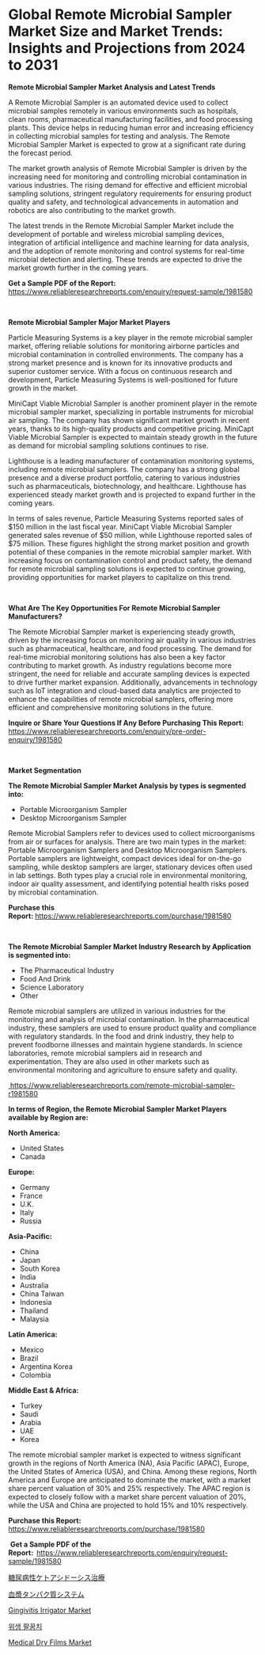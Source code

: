 <p><h1>Global Remote Microbial Sampler Market Size and Market Trends: Insights and Projections from 2024 to 2031</h1></p><p><strong>Remote Microbial Sampler Market Analysis and Latest Trends</strong></p>
<p><p>A Remote Microbial Sampler is an automated device used to collect microbial samples remotely in various environments such as hospitals, clean rooms, pharmaceutical manufacturing facilities, and food processing plants. This device helps in reducing human error and increasing efficiency in collecting microbial samples for testing and analysis. The Remote Microbial Sampler Market is expected to grow at a significant rate during the forecast period.</p><p>The market growth analysis of Remote Microbial Sampler is driven by the increasing need for monitoring and controlling microbial contamination in various industries. The rising demand for effective and efficient microbial sampling solutions, stringent regulatory requirements for ensuring product quality and safety, and technological advancements in automation and robotics are also contributing to the market growth.</p><p>The latest trends in the Remote Microbial Sampler Market include the development of portable and wireless microbial sampling devices, integration of artificial intelligence and machine learning for data analysis, and the adoption of remote monitoring and control systems for real-time microbial detection and alerting. These trends are expected to drive the market growth further in the coming years.</p></p>
<p><strong>Get a Sample PDF of the Report:&nbsp;</strong> <a href="https://www.reliableresearchreports.com/enquiry/request-sample/1981580">https://www.reliableresearchreports.com/enquiry/request-sample/1981580</a></p>
<p>&nbsp;</p>
<p><strong>Remote Microbial Sampler Major Market Players</strong></p>
<p><p>Particle Measuring Systems is a key player in the remote microbial sampler market, offering reliable solutions for monitoring airborne particles and microbial contamination in controlled environments. The company has a strong market presence and is known for its innovative products and superior customer service. With a focus on continuous research and development, Particle Measuring Systems is well-positioned for future growth in the market.</p><p>MiniCapt Viable Microbial Sampler is another prominent player in the remote microbial sampler market, specializing in portable instruments for microbial air sampling. The company has shown significant market growth in recent years, thanks to its high-quality products and competitive pricing. MiniCapt Viable Microbial Sampler is expected to maintain steady growth in the future as demand for microbial sampling solutions continues to rise.</p><p>Lighthouse is a leading manufacturer of contamination monitoring systems, including remote microbial samplers. The company has a strong global presence and a diverse product portfolio, catering to various industries such as pharmaceuticals, biotechnology, and healthcare. Lighthouse has experienced steady market growth and is projected to expand further in the coming years.</p><p>In terms of sales revenue, Particle Measuring Systems reported sales of $150 million in the last fiscal year. MiniCapt Viable Microbial Sampler generated sales revenue of $50 million, while Lighthouse reported sales of $75 million. These figures highlight the strong market position and growth potential of these companies in the remote microbial sampler market. With increasing focus on contamination control and product safety, the demand for remote microbial sampling solutions is expected to continue growing, providing opportunities for market players to capitalize on this trend.</p></p>
<p>&nbsp;</p>
<p><strong>What Are The Key Opportunities For Remote Microbial Sampler Manufacturers?</strong></p>
<p><p>The Remote Microbial Sampler market is experiencing steady growth, driven by the increasing focus on monitoring air quality in various industries such as pharmaceutical, healthcare, and food processing. The demand for real-time microbial monitoring solutions has also been a key factor contributing to market growth. As industry regulations become more stringent, the need for reliable and accurate sampling devices is expected to drive further market expansion. Additionally, advancements in technology such as IoT integration and cloud-based data analytics are projected to enhance the capabilities of remote microbial samplers, offering more efficient and comprehensive monitoring solutions in the future.</p></p>
<p><strong>Inquire or Share Your Questions If Any Before Purchasing This Report:</strong> <a href="https://www.reliableresearchreports.com/enquiry/pre-order-enquiry/1981580">https://www.reliableresearchreports.com/enquiry/pre-order-enquiry/1981580</a></p>
<p>&nbsp;</p>
<p><strong>Market Segmentation</strong></p>
<p><strong>The Remote Microbial Sampler Market Analysis by types is segmented into:</strong></p>
<p><ul><li>Portable Microorganism Sampler</li><li>Desktop Microorganism Sampler</li></ul></p>
<p><p>Remote Microbial Samplers refer to devices used to collect microorganisms from air or surfaces for analysis. There are two main types in the market: Portable Microorganism Samplers and Desktop Microorganism Samplers. Portable samplers are lightweight, compact devices ideal for on-the-go sampling, while desktop samplers are larger, stationary devices often used in lab settings. Both types play a crucial role in environmental monitoring, indoor air quality assessment, and identifying potential health risks posed by microbial contamination.</p></p>
<p><strong>Purchase this Report:&nbsp;</strong><a href="https://www.reliableresearchreports.com/purchase/1981580">https://www.reliableresearchreports.com/purchase/1981580</a></p>
<p>&nbsp;</p>
<p><strong>The Remote Microbial Sampler Market Industry Research by Application is segmented into:</strong></p>
<p><ul><li>The Pharmaceutical Industry</li><li>Food And Drink</li><li>Science Laboratory</li><li>Other</li></ul></p>
<p><p>Remote microbial samplers are utilized in various industries for the monitoring and analysis of microbial contamination. In the pharmaceutical industry, these samplers are used to ensure product quality and compliance with regulatory standards. In the food and drink industry, they help to prevent foodborne illnesses and maintain hygiene standards. In science laboratories, remote microbial samplers aid in research and experimentation. They are also used in other markets such as environmental monitoring and agriculture to ensure safety and quality.</p></p>
<p><a href="https://www.reliableresearchreports.com/remote-microbial-sampler-r1981580">&nbsp;https://www.reliableresearchreports.com/remote-microbial-sampler-r1981580</a></p>
<p><strong>In terms of Region, the Remote Microbial Sampler Market Players available by Region are:</strong></p>
<p>
    <p> <strong> North America: </strong>
        <ul>
            <li>United States</li>
            <li>Canada</li>
        </ul>
        </p> 
    <p> <strong> Europe: </strong>
        <ul>
            <li>Germany</li>
            <li>France</li>
            <li>U.K.</li>
            <li>Italy</li>
            <li>Russia</li>
        </ul>
        </p> 
    <p> <strong> Asia-Pacific: </strong>
        <ul>
            <li>China</li>
            <li>Japan</li>
            <li>South Korea</li>
            <li>India</li>
            <li>Australia</li>
            <li>China Taiwan</li>
            <li>Indonesia</li>
            <li>Thailand</li>
            <li>Malaysia</li>
        </ul>
        </p> 
    <p> <strong> Latin America: </strong>
        <ul>
            <li>Mexico</li>
            <li>Brazil</li>
            <li>Argentina Korea</li>
            <li>Colombia</li>
        </ul>
        </p> 
    <p> <strong> Middle East & Africa: </strong>
        <ul>
            <li>Turkey</li>
            <li>Saudi</li>
            <li>Arabia</li>
            <li>UAE</li>
            <li>Korea</li>
        </ul>
    </p>
    </p>
<p><p>The remote microbial sampler market is expected to witness significant growth in the regions of North America (NA), Asia Pacific (APAC), Europe, the United States of America (USA), and China. Among these regions, North America and Europe are anticipated to dominate the market, with a market share percent valuation of 30% and 25% respectively. The APAC region is expected to closely follow with a market share percent valuation of 20%, while the USA and China are projected to hold 15% and 10% respectively.</p></p>
<p><strong>Purchase this Report: </strong><a href="https://www.reliableresearchreports.com/purchase/1981580">https://www.reliableresearchreports.com/purchase/1981580</a></p>
<p>&nbsp;<strong>Get a Sample PDF of the Report:&nbsp;&nbsp;</strong><a href="https://www.reliableresearchreports.com/enquiry/request-sample/1981580">https://www.reliableresearchreports.com/enquiry/request-sample/1981580</a></p>
<p><strong></strong></p>
<p><p><a href="https://medium.com/@chelsealowe1964/%E7%B3%96%E5%B0%BF%E7%97%85%E3%82%B1%E3%83%88%E3%82%A2%E3%82%B7%E3%83%89%E3%83%BC%E3%82%B7%E3%82%B9%E6%B2%BB%E7%99%82%E5%B8%82%E5%A0%B4-2031%E5%B9%B4%E3%81%BE%E3%81%A7%E3%81%AE%E5%8B%95%E5%90%91-%E4%BA%88%E6%B8%AC-%E7%AB%B6%E4%BA%89%E5%88%86%E6%9E%90-ed727cd66caf">糖尿病性ケトアシドーシス治療</a></p><p><a href="https://medium.com/@amal.rattrout/2024%E5%B9%B4%E3%81%8B%E3%82%892031%E5%B9%B4%E3%81%BE%E3%81%A7%E3%81%AE%E6%9C%9F%E9%96%93%E3%81%AB%E4%BA%88%E6%B8%AC%E3%81%95%E3%82%8C%E3%82%8B%E8%A1%80%E6%BC%BF%E3%82%BF%E3%83%B3%E3%83%91%E3%82%AF%E8%B3%AA%E3%82%B7%E3%82%B9%E3%83%86%E3%83%A0%E5%B8%82%E5%A0%B4%E3%81%AE%E5%88%86%E6%9E%90%E3%81%A8%E8%A6%8F%E6%A8%A1-3b4999a81d2a">血漿タンパク質システム</a></p><p><a href="https://github.com/mancsybtousav/Market-Research-Report-List-2/blob/main/gingivitis-irrigator-market.md">Gingivitis Irrigator Market</a></p><p><a href="https://medium.com/@pepo3k/%EC%9D%B4%EB%8F%99%EC%8B%9D-%ED%8C%94%EA%BF%88%EC%B9%98-%EC%8B%9C%EC%9E%A5-%EC%A0%90%EC%9C%A0%EC%9C%A8-%EB%B3%80%ED%99%94-%EB%B0%8F-%EC%8B%9C%EC%9E%A5-%EC%84%B1%EC%9E%A5-%EC%B6%94%EC%84%B8-2024-2031-ebda5488e76b">위생 팔꿈치</a></p><p><a href="https://github.com/josesg55/Market-Research-Report-List-2/blob/main/medical-dry-films-market.md">Medical Dry Films Market</a></p></p>